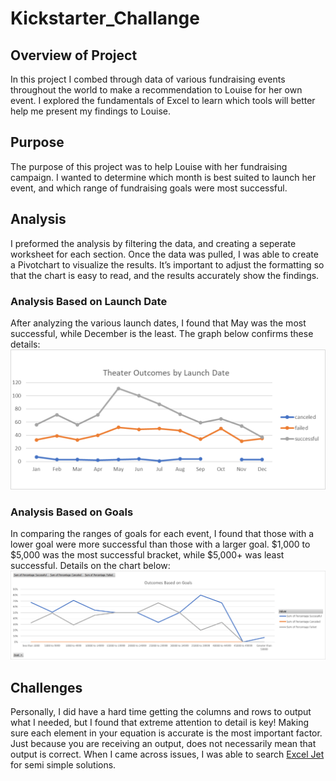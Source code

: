 # Kickstarter_Challange

## Overview of Project
In this project I combed through data of various fundraising events throughout the world to make a recommendation to Louise for her own event. I explored the fundamentals of Excel to learn which tools will better help me present my findings to Louise. 

## Purpose 
The purpose of this project was to help Louise with her fundraising campaign. I wanted to determine which month is best suited to launch her event, and which range of fundraising goals were most successful. 

## Analysis
I preformed the analysis by filtering the data, and creating a seperate worksheet for each section. Once the data was pulled, I was able to create a Pivotchart to visualize the results. It’s important to adjust the formatting so that the chart is easy to read, and the results accurately show the findings. 
### Analysis Based on Launch Date
After analyzing the various launch dates, I found that May was the most successful, while December is the least. The graph below confirms these details:
![](Theater_Outcomes_vs_Launch.png)

### Analysis Based on Goals
In comparing the ranges of goals for each event, I found that those with a lower goal were more successful than those with a larger goal. $1,000 to $5,000 was the most successful bracket, while $5,000+ was least successful. Details on the chart below: 
![](Outcomes_vs_Goals.png)

## Challenges 
Personally, I did have a hard time getting the columns and rows to output what I needed, but I found that extreme attention to detail is key! Making sure each element in your equation is accurate is the most important factor. Just because you are receiving an output, does not necessarily mean that output is correct. When I came across issues, I was able to search [Excel Jet](exceljet.net) for semi simple solutions. 

